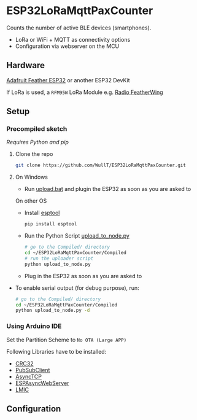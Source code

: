 # ESP32LoRaMqttPaxCounter


Counts the number of active BLE devices (smartphones).
* LoRa or WiFi + MQTT as connectivity options
* Configuration via webserver on the MCU


## Hardware

[Adafruit Feather ESP32](https://www.adafruit.com/product/3405) or another ESP32 DevKit

If LoRa is used, a `RFM95W` LoRa Module e.g. [Radio FeatherWing](https://www.adafruit.com/product/3231)

## Setup

### Precompiled sketch

*Requires Python and pip*

1. Clone the repo
    ```sh
    git clone https://github.com/WullT/ESP32LoRaMqttPaxCounter.git
    ```
2. On Windows
      - Run [upload.bat](Compiled/upload.bat) and plugin the ESP32 as soon as you are asked to 
   
    On other OS
    - Install [esptool](https://pypi.org/project/esptool/)
        ```sh
        pip install esptool
        ```
    - Run the Python Script [upload_to_node.py](Compiled/upload_to_node.py)
        ```sh
        # go to the Compiled/ directory
        cd ~/ESP32LoRaMqttPaxCounter/Compiled
        # run the uploader script
        python upload_to_node.py
        ```
    - Plug in the ESP32 as soon as you are asked to

- To enable serial output (for debug purpose), run:
    ```sh
    # go to the Compiled/ directory
    cd ~/ESP32LoRaMqttPaxCounter/Compiled
    python upload_to_node.py -d
    ```




### Using Arduino IDE

Set the Partition Scheme to `No OTA (Large APP)`

Following Libraries have to be installed:
* [CRC32](https://github.com/bakercp/CRC32)
* [PubSubClient](https://github.com/knolleary/pubsubclient)
* [AsyncTCP](https://github.com/me-no-dev/AsyncTCP)
* [ESPAsyncWebServer](https://github.com/me-no-dev/ESPAsyncWebServer)
* [LMIC](https://github.com/mcci-catena/arduino-lmic)





## Configuration

